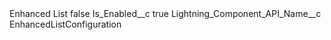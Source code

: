 <?xml version="1.0" encoding="UTF-8"?>
<CustomMetadata xmlns="http://soap.sforce.com/2006/04/metadata" xmlns:xsi="http://www.w3.org/2001/XMLSchema-instance" xmlns:xsd="http://www.w3.org/2001/XMLSchema">
    <label>Enhanced List</label>
    <protected>false</protected>
    <values>
        <field>Is_Enabled__c</field>
        <value xsi:type="xsd:boolean">true</value>
    </values>
    <values>
        <field>Lightning_Component_API_Name__c</field>
        <value xsi:type="xsd:string">EnhancedListConfiguration</value>
    </values>
</CustomMetadata>
